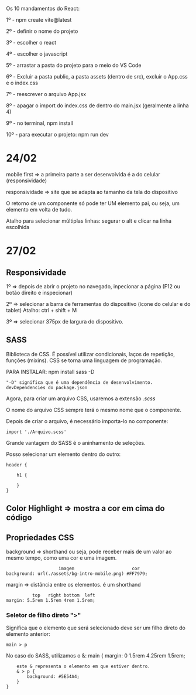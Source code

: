 Os 10 mandamentos do React:

1º - npm create vite@latest 

2º - definir o nome do projeto

3º - escolher o react

4º - escolher o javascript

5º - arrastar a pasta do projeto para o meio do VS Code

6º - Excluir a pasta public, a pasta assets (dentro de src), excluir o App.css e o index.css

7º - reescrever o arquivo App.jsx

8º - apagar o import do index.css de dentro do main.jsx (geralmente a linha 4)

9º - no terminal, npm install

10º - para executar o projeto: npm run dev


# 24/02

mobile first => a primeira parte a ser desenvolvida é a do celular (responsividade)

responsividade => site que se adapta ao tamanho da tela do dispositivo

O retorno de um componente só pode ter UM elemento pai, ou seja, um elemento em volta de tudo.

Atalho para selecionar múltiplas linhas: segurar o alt e clicar na linha escolhida


# 27/02

## Responsividade

1º => depois de abrir o projeto no navegado, inpecionar a página (F12 ou botão direito e inspecionar)

2º => selecionar a barra de ferramentas do dispositivo (ícone do celular e do tablet)
    Atalho: ctrl + shift + M

3º => selecionar 375px de largura do dispositivo.

## SASS
Biblioteca de CSS.
É possível utilizar condicionais, laços de repetição, funções (mixins).
CSS se torna uma linguagem de programação.

PARA INSTALAR:
    npm install sass -D

    "-D" significa que é uma dependência de desenvolvimento. devDependencies do package.json

Agora, para criar um arquivo CSS, usaremos a extensão *.scss*

O nome do arquivo CSS sempre terá o mesmo nome que o componente.

Depois de criar o arquivo, é necessário importa-lo no componente:

    import './Arquivo.scss'

Grande vantagem do SASS é o aninhamento de seleções.

Posso selecionar um elemento dentro do outro:

    header {

        h1 {

        }
    }

## Color Highlight => mostra a cor em cima do código

## Propriedades CSS
background => shorthand ou seja, pode receber mais de um valor ao mesmo tempo, como uma cor e uma imagem.

                        imagem                      cor
    background: url(./assets/bg-intro-mobile.png) #FF7979;

margin => distância entre os elementos. é um shorthand

              top   right bottom  left
    margin: 5.5rem 1.5rem 4rem 1.5rem;

### Seletor de filho direto ">"
Significa que o elemento que será selecionado deve ser um filho direto do elemento anterior:

    main > p

No caso do SASS, utilizamos o &:
    main {
        margin: 0 1.5rem 4.25rem 1.5rem;

        este & representa o elemento em que estiver dentro.
        & > p {
            background: #5E54A4;
        }
    }